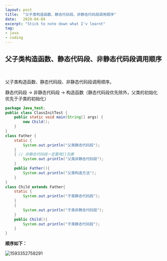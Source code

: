 ```yaml
---
layout: post
title:  "父子类构造函数、静态代码段、非静态代码段调用顺序"
date:   2020-04-04
excerpt: "Stick to note down what I'v learnt"
tag:
- java 
- coding
---
```


<center><H2><b>父子类构造函数、静态代码段、非静态代码段调用顺序</b></H2></center><br>

父子类构造函数、静态代码段、非静态代码段调用顺序。

静态代码段 -> 非静态代码段 -> 构造函数（静态代码段优先除外，父类的初始化优先于子类的初始化）

```java
package Java_test;
public class ClassInitTest {
    public static void main(String[] args) {
        new Child();
    }
}
class Father {
    static {
        System.out.println("父类静态代码段");
    }
    { // 非静态代码段一定要用{}包裹
        System.out.println("父类非静态代码段");
    }
    public Father(){
        System.out.println("父类构造方法");
    }
}
class Child extends Father{
    static {
        System.out.println("子类静态代码段");
    }
    {
        System.out.println("子类非静态代码段");
    }
    public Child(){
        System.out.println("子类静态代码段");
    }
}
```

**顺序如下：**

![1593352758291](https://blog.maplestory.work/images/post_image/1593352758291.png)